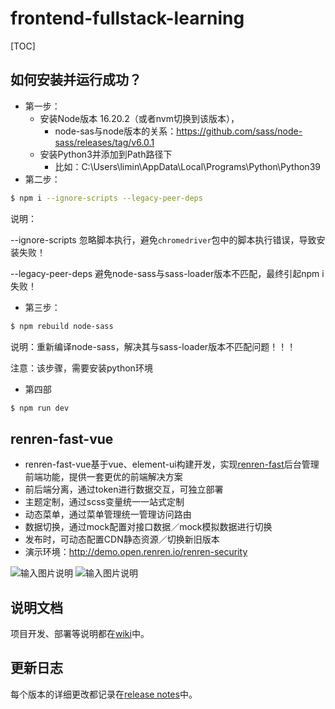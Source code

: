 # frontend-fullstack-learning

[TOC]

## 如何安装并运行成功？

- 第一步：
  - 安装Node版本 16.20.2（或者nvm切换到该版本），
    - node-sas与node版本的关系：https://github.com/sass/node-sass/releases/tag/v6.0.1
  - 安装Python3并添加到Path路径下
    - 比如：C:\Users\limin\AppData\Local\Programs\Python\Python39
- 第二步：

```bash
$ npm i --ignore-scripts --legacy-peer-deps
```

说明：

--ignore-scripts 忽略脚本执行，避免`chromedriver`包中的脚本执行错误，导致安装失败！

--legacy-peer-deps 避免node-sass与sass-loader版本不匹配，最终引起npm i失败！

- 第三步：

```bash
$ npm rebuild node-sass
```

说明：重新编译node-sass，解决其与sass-loader版本不匹配问题！！！

注意：该步骤，需要安装python环境

- 第四部

```bash
$ npm run dev
```


## renren-fast-vue
- renren-fast-vue基于vue、element-ui构建开发，实现[renren-fast](https://gitee.com/renrenio/renren-fast)后台管理前端功能，提供一套更优的前端解决方案
- 前后端分离，通过token进行数据交互，可独立部署
- 主题定制，通过scss变量统一一站式定制
- 动态菜单，通过菜单管理统一管理访问路由
- 数据切换，通过mock配置对接口数据／mock模拟数据进行切换
- 发布时，可动态配置CDN静态资源／切换新旧版本
- 演示环境：http://demo.open.renren.io/renren-security

![输入图片说明](https://images.gitee.com/uploads/images/2019/0305/133529_ff15f192_63154.png "01.png")
![输入图片说明](https://images.gitee.com/uploads/images/2019/0305/133537_7a1b2d85_63154.png "02.png")


## 说明文档
项目开发、部署等说明都在[wiki](https://github.com/renrenio/renren-fast-vue/wiki)中。


## 更新日志
每个版本的详细更改都记录在[release notes](https://github.com/renrenio/renren-fast-vue/releases)中。
